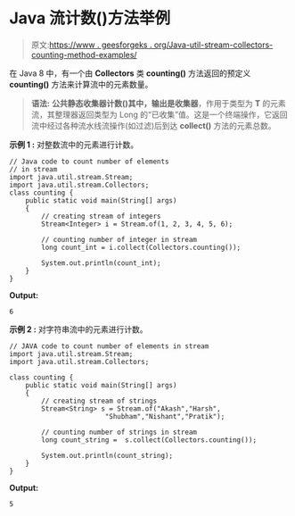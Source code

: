 # Java 流计数()方法举例

> 原文:[https://www . geesforgeks . org/Java-util-stream-collectors-counting-method-examples/](https://www.geeksforgeeks.org/java-util-stream-collectors-counting-method-examples/)

在 Java 8 中，有一个由 **Collectors** 类 **counting()** 方法返回的预定义 **counting()** 方法来计算流中的元素数量。

> **语法:**
> **公共静态收集器计数()**其中，输出是**收集器**，作用于类型为 **T** 的元素流，其整理器返回类型为 Long 的“已收集”值。这是一个终端操作，它返回流中经过各种流水线流操作(如过滤)后到达 **collect()** 方法的元素总数。

**示例 1 :** 对整数流中的元素进行计数。

```
// Java code to count number of elements 
// in stream
import java.util.stream.Stream;
import java.util.stream.Collectors;
class counting {
    public static void main(String[] args)
    {
        // creating stream of integers
        Stream<Integer> i = Stream.of(1, 2, 3, 4, 5, 6);

        // counting number of integer in stream
        long count_int = i.collect(Collectors.counting());

        System.out.println(count_int);
    }
}
```

**Output:**

```
6

```

**示例 2 :** 对字符串流中的元素进行计数。

```
// JAVA code to count number of elements in stream
import java.util.stream.Stream;
import java.util.stream.Collectors;

class counting {
    public static void main(String[] args)
    {
        // creating stream of strings
        Stream<String> s = Stream.of("Akash","Harsh",
                        "Shubham","Nishant","Pratik");

        // counting number of strings in stream
        long count_string =  s.collect(Collectors.counting());

        System.out.println(count_string);
    }
}
```

**Output:**

```
5

```